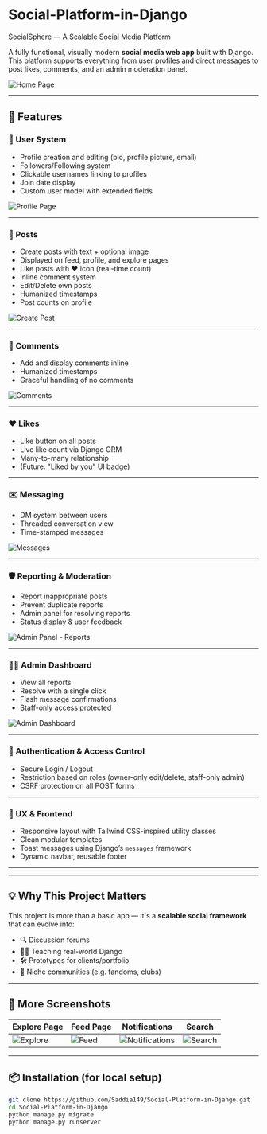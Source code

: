 # Social-Platform-in-Django
SocialSphere — A Scalable Social Media Platform

A fully functional, visually modern **social media web app** built with Django. This platform supports everything from user profiles and direct messages to post likes, comments, and an admin moderation panel.

![Home Page](ScreenShots/home_page.png)

---

## 🚀 Features

### 👥 User System
- Profile creation and editing (bio, profile picture, email)
- Followers/Following system
- Clickable usernames linking to profiles
- Join date display
- Custom user model with extended fields

![Profile Page](ScreenShots/profile_page.png)

---

### 📝 Posts
- Create posts with text + optional image
- Displayed on feed, profile, and explore pages
- Like posts with ❤️ icon (real-time count)
- Inline comment system
- Edit/Delete own posts
- Humanized timestamps
- Post counts on profile

![Create Post](ScreenShots/create_post_page.png)

---

### 💬 Comments
- Add and display comments inline
- Humanized timestamps
- Graceful handling of no comments

![Comments](ScreenShots/comment_report.png)

---

### ❤️ Likes
- Like button on all posts
- Live like count via Django ORM
- Many-to-many relationship
- (Future: "Liked by you" UI badge)

---

### ✉️ Messaging
- DM system between users
- Threaded conversation view
- Time-stamped messages

![Messages](ScreenShots/chat_messages_page.png)

---

### 🛡️ Reporting & Moderation
- Report inappropriate posts
- Prevent duplicate reports
- Admin panel for resolving reports
- Status display & user feedback

![Admin Panel - Reports](ScreenShots/private-admin_reports.png)

---

### 🧑‍💼 Admin Dashboard
- View all reports
- Resolve with a single click
- Flash message confirmations
- Staff-only access protected

![Admin Dashboard](ScreenShots/private-admin_home.png)

---

### 🔐 Authentication & Access Control
- Secure Login / Logout
- Restriction based on roles (owner-only edit/delete, staff-only admin)
- CSRF protection on all POST forms

---

### 🎨 UX & Frontend
- Responsive layout with Tailwind CSS-inspired utility classes
- Clean modular templates
- Toast messages using Django’s `messages` framework
- Dynamic navbar, reusable footer

---


---

## 💡 Why This Project Matters

This project is more than a basic app — it's a **scalable social framework** that can evolve into:

- 🔍 Discussion forums
- 🧑‍🏫 Teaching real-world Django
- 🛠 Prototypes for clients/portfolio
- 💬 Niche communities (e.g. fandoms, clubs)

---

## 📸 More Screenshots

| Explore Page | Feed Page | Notifications | Search |
|--------------|-----------|---------------|--------|
| ![Explore](ScreenShots/explore_page.png) | ![Feed](ScreenShots/feed_page.png) | ![Notifications](ScreenShots/notifications_page.png) | ![Search](ScreenShots/search_page.png) |

---

## 📦 Installation (for local setup)

```bash
git clone https://github.com/Saddia149/Social-Platform-in-Django.git
cd Social-Platform-in-Django
python manage.py migrate
python manage.py runserver

